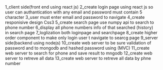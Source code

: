 1_client side(front end using react js)
2_create login page using react js so user can authantication with any email and password must contain 5 character
3_user must enter email and password to navigate 
4_create responisive design Css3
5_create search page use numpy api to search to phone number
6_display all phone numbers info of that searched (history) in search page
7_loglization both loginpage and searchpage
8_create higher order component to make only login user t navigate to searcg page
9_server side(backend using nodejs)
10_create web server to be sure validation of password and to mongodb and hashed password using (MVC)
11_create web server to search for phone and save result to mngodb
12_create web server to retreve all data
13_create web server to retreve all data by phne number
